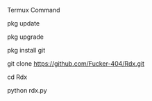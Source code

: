 Termux Command

pkg update

pkg upgrade

pkg install git

git clone https://github.com/Fucker-404/Rdx.git

cd Rdx

python rdx.py
